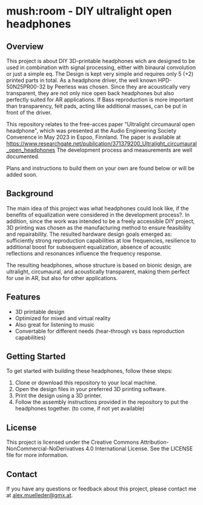 # mush:room - DIY ultralight open headphones


## Overview

This project is about DIY 3D-printable headphones wich are designed to be used in combination with signal processing, either with binaural convolution or just a simple eq. 
The Design is kept very simple and requires only 5 (+2) printed parts in total. As a headphone driver, the well known HPD-50N25PR00-32 by Peerless was chosen.
Since they are acoustically very transparent, they are not only nice open back headphones but also perfectly suited for AR applications. 
If Bass reproduction is more important than transparency, felt pads, acting like additional masses, can be put in front of the driver.

This repository relates to the free-acces paper "Ultralight circumaural open headphone", which was presented at the Audio Engineering Society Converence in May 2023 in Espoo, Finnland.
The paper is available at https://www.researchgate.net/publication/371379200_Ultralight_circumaural_open_headphones
The development process and measurements are well documented.

Plans and instructions to build them on your own are found below or will be added soon.

## Background

The main idea of this project was what headphones could look like, if the benefits of equalization were considered in the development process?. In addition, since the work was intended to be a freely accessible DIY project, 3D printing was chosen as the manufacturing method to ensure feasibility and repairability.
The resulted hardware design goals emerged as: sufficiently strong reproduction capabilities at low frequencies, resilience to additional boost for subsequent equalization, absence of acoustic reflections and resonances influence the frequency response.

The resulting headphones, whose structure is based on bionic design, are ultralight, circumaural, and acoustically transparent, making them perfect for use in AR, but also for other applications. 


## Features

- 3D printable design
- Optimized for mixed and virtual reality
- Also great for listening to music
- Convertable for different needs (hear-through vs bass reproduction capabilities)

## Getting Started

To get started with building these headphones, follow these steps:

1. Clone or download this repository to your local machine.
2. Open the design files in your preferred 3D printing software.
3. Print the design using a 3D printer.
4. Follow the assembly instructions provided in the repository to put the headphones together. (to come, if not yet available)

## License

This project is licensed under the Creative Commons Attribution-NonCommercial-NoDerivatives 4.0 International License. See the LICENSE file for more information.

## Contact

If you have any questions or feedback about this project, please contact me at alex.muelleder@gmx.at.

